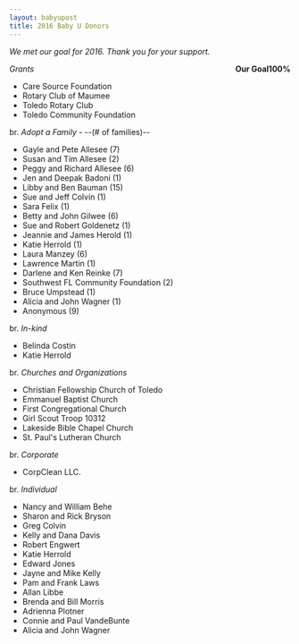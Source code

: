 ```yaml
---
layout: babyupost
title: 2016 Baby U Donors
---
```



_We met our goal for 2016. Thank you for your support._



<div class="largescreens-only" style="float:right;"><div class="donation-meter"><strong>Our Goal</strong><strong class="goal">100%</strong><span class="glass"><strong class="total" style="bottom: 100%"></strong><span class="amount" style="height: 100%"></span></span><div class="bulb"><span class="red-circle"></span><span class="filler"><span></span></span></div></div></div>



*Grants*

* Care Source Foundation
* Rotary Club of Maumee
* Toledo Rotary Club
* Toledo Community Foundation




br. *Adopt a Family* - --(# of families)--

* Gayle and Pete Allesee (7)
* Susan and Tim Allesee (2)
* Peggy and Richard Allesee (6)
* Jen and Deepak Badoni (1)
* Libby and Ben Bauman (15)
* Sue and Jeff Colvin (1)
* Sara Felix (1)
* Betty and John Gilwee (6)
* Sue and Robert Goldenetz (1)
* Jeannie and James Herold (1)
* Katie Herrold (1)
* Laura Manzey (6)
* Lawrence Martin (1)
* Darlene and Ken Reinke (7)
* Southwest FL Community Foundation (2)
* Bruce Umpstead (1)
* Alicia and John Wagner (1)
* Anonymous (9)



br. *In-kind*

* Belinda Costin
* Katie Herrold



br. *Churches and Organizations*

* Christian Fellowship Church of Toledo
* Emmanuel Baptist Church
* First Congregational Church
* Girl Scout Troop 10312
* Lakeside Bible Chapel Church
* St. Paul's Lutheran Church



br. *Corporate*

*  CorpClean LLC.



br. *Individual*

* Nancy and William Behe
* Sharon and Rick Bryson
* Greg Colvin
* Kelly and Dana Davis
* Robert Engwert
* Katie Herrold
* Edward Jones
* Jayne and Mike Kelly
* Pam and Frank Laws
* Allan Libbe
* Brenda and Bill Morris
* Adrienna Plotner
* Connie and Paul VandeBunte
* Alicia and John Wagner
